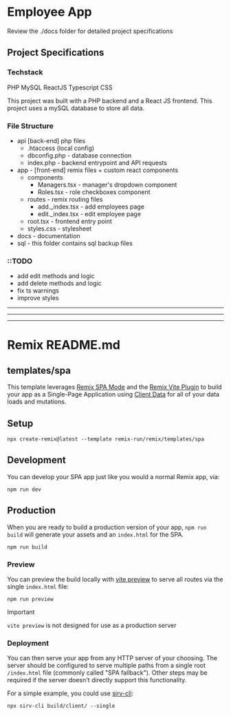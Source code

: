 # Employee App
Review the ./docs folder for detailed project specifications

## Project Specifications
### Techstack
PHP
MySQL
ReactJS
Typescript
CSS


This project was built with a PHP backend and a React JS frontend.
This project uses a mySQL database to store all data.

### File Structure
* api [back-end] php files
    * .htaccess (local config)
    * dbconfig.php - database connection
    * index.php - backend entrypoint and API requests
* app - [front-end] remix files + custom react components 
    * components
        * Managers.tsx - manager's dropdown component 
        * Roles.tsx - role checkboxes component
    * routes - remix routing files
        * add._index.tsx - add employees page
        * edit._index.tsx - edit employee page
    * root.tsx - frontend entry point
    * styles.css - stylesheet
* docs - documentation
* sql - this folder contains sql backup files

### ::TODO
* add edit methods and logic
* add delete methods and logic
* fix ts warnings
* improve styles

***
***
***

# Remix README.md
## templates/spa

This template leverages [Remix SPA Mode](https://remix.run/docs/en/main/future/spa-mode) and the [Remix Vite Plugin](https://remix.run/docs/en/main/future/vite) to build your app as a Single-Page Application using [Client Data](https://remix.run/docs/en/main/guides/client-data) for all of your data loads and mutations.

## Setup

```shellscript
npx create-remix@latest --template remix-run/remix/templates/spa
```

## Development

You can develop your SPA app just like you would a normal Remix app, via:

```shellscript
npm run dev
```

## Production

When you are ready to build a production version of your app, `npm run build` will generate your assets and an `index.html` for the SPA.

```shellscript
npm run build
```

### Preview

You can preview the build locally with [vite preview](https://vitejs.dev/guide/cli#vite-preview) to serve all routes via the single `index.html` file:

```shellscript
npm run preview
```

> [!IMPORTANT]
>
> `vite preview` is not designed for use as a production server

### Deployment

You can then serve your app from any HTTP server of your choosing. The server should be configured to serve multiple paths from a single root `/index.html` file (commonly called "SPA fallback"). Other steps may be required if the server doesn't directly support this functionality.

For a simple example, you could use [sirv-cli](https://www.npmjs.com/package/sirv-cli):

```shellscript
npx sirv-cli build/client/ --single
```
